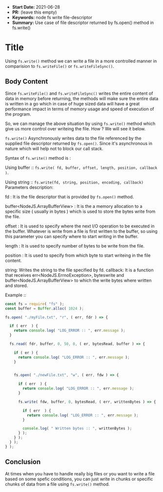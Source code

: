* **Start Date:** 2021-06-28
* **PR:** (leave this empty)
* **Keywords:** node fs write file-descriptor 
* **Summary:** Use case of file descriptor returned by fs.open() method in fs.write()

# Title

Using `fs.write()` method we can write a file in a more controlled manner in comparision to `fs.writeFile()` or `fs.writeFileSync()`.

## Body Content

Since `fs.writeFile()` and `fs.writeFileSync()` writes the entire content of data in memory before returning, the methods will make sure the entire data is written in a go which in case of huge sized data will have a great performance impact in terms of memory usage and speed of execution of the program.

So, we can manage the above situation by using `fs.write()` method which give us more control over writeing the file. How ? We will see it below.

`fs.write()` Asynchronously writes data to the file referenced by the supplied file descriptor returned by `fs.open()`. Since it's asynchronous in nature which will help not to block our call stack.

Syntax of `fs.write()` method is : 

  Using buffer ::
  `fs.write( fd, buffer, offset, length, position, callback )`.

  Using string ::
  `fs.write(fd, string, position, encoding, callback)`
Parameters description:

fd<number> : It is the file descriptor that is provided by `fs.open()` method.

buffer<NodeJS.ArrayBufferView> : It is the a memory allocation to a specific size ( usually in bytes ) which is used to store the bytes write from the file.

offset<number> : It is used to specify where the next I/O operation to be executed in the buffer. Whatever is write from a file is first written to the buffer, so using this parameter you can specify where to start writing in the buffer.

length<number> : It is used to specify number of bytes to be write from the file.

position<number> : It is used to specify from which byte to start writeing in the file content.

string: Writes the string to the file specified by fd.
callback: It is a function that receives err<NodeJS.ErrnoException>, byteswrite<number> and buffer<NodeJS.ArrayBufferView> to which the write bytes where written and stored.


Example ::

```js
const fs = require( "fs" );
const buffer = Buffer.alloc( 1024 );

fs.open( "./myFile.txt", "r", ( err, fdr ) => {

  if ( err  ) {
    return console.log( "LOG_ERROR :: ", err.message );
  }

  fs.read( fdr, buffer, 0, 50, 0, ( er, bytesRead, buffer ) => {

    if ( er ) {
      return console.log( "LOG_ERROR :: ", err.message );
    }

    
    fs.open( "./newFile.txt", "w", ( err, fdw ) => {

      if ( err  ) {
        return console.log( "LOG_ERROR :: ", err.message );
      }

      fs.write( fdw, buffer, 0, bytesRead, ( err, writtenBytes ) => {

        if ( err  ) {
          return console.log( "LOG_ERROR :: ", err.message );
        }

        console.log( " Written bytes :: ", writtenBytes );
      } );
    } );
  } );
} );
```
## Conclusion

At times when you have to handle really big files or you want to write a file based on some spefic conditions, you can just write in chunks or specific chunks of data from a file using `fs.write()` method.